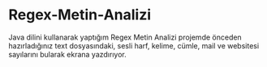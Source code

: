 # Regex-Metin-Analizi
Java dilini kullanarak yaptığım Regex Metin Analizi projemde önceden hazırladığınız text dosyasındaki, sesli harf, kelime, cümle, mail ve websitesi sayılarını bularak ekrana yazdırıyor.
